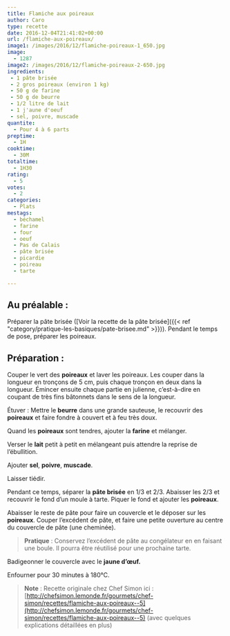 ```yaml
---
title: Flamiche aux poireaux
author: Caro
type: recette
date: 2016-12-04T21:41:02+00:00
url: /flamiche-aux-poireaux/
image1: /images/2016/12/flamiche-poireaux-1_650.jpg
image:
  - 1287
image2: /images/2016/12/flamiche-poireaux-2-650.jpg
ingredients:
 - 1 pâte brisée
 - 2 gros poireaux (environ 1 kg)
 - 50 g de farine
 - 50 g de beurre
 - 1/2 litre de lait
 - 1 j'aune d'oeuf
 - sel, poivre, muscade
quantite:
  - Pour 4 à 6 parts
preptime:
  - 1H
cooktime:
  - 30M
totaltime:
  - 1H30
rating:
  - 5
votes:
  - 2
categories:
  - Plats
mestags:
  - béchamel
  - farine
  - four
  - oeuf
  - Pas de Calais
  - pâte brisée
  - picardie
  - poireau
  - tarte

---
```

## Au préalable :

Préparer la pâte brisée ([Voir la recette de la pâte brisée]({{< ref "category/pratique-les-basiques/pate-brisee.md" >}})). Pendant le temps de pose, préparer les poireaux.

## Préparation :

Couper le vert des **poireaux** et laver les poireaux. Les couper dans la longueur en tronçons de 5 cm, puis chaque tronçon en deux dans la longueur. Émincer ensuite chaque partie en julienne, c&rsquo;est-à-dire en coupant de très fins bâtonnets dans le sens de la longueur.

Étuver : Mettre le **beurre** dans une grande sauteuse, le recouvrir des **poireaux** et faire fondre à couvert et à feu très doux.

Quand les **poireaux** sont tendres, ajouter la **farine** et mélanger.

Verser le **lait** petit à petit en mélangeant puis attendre la reprise de l’ébullition.

Ajouter **sel**, **poivre**, **muscade**.

Laisser tiédir.

Pendant ce temps, séparer la **pâte brisée** en 1/3 et 2/3. Abaisser les 2/3 et recouvrir le fond d&rsquo;un moule à tarte. Piquer le fond et ajouter les **poireaux**.

Abaisser le reste de pâte pour faire un couvercle et le déposer sur les **poireaux**. Couper l’excédent de pâte, et faire une petite ouverture au centre du couvercle de pâte (une cheminée).

> **Pratique** : Conservez l’excédent de pâte au congélateur en en faisant une boule. Il pourra être réutilisé pour une prochaine tarte.

Badigeonner le couvercle avec le **jaune d’œuf.**

Enfourner pour 30 minutes à 180°C.

> **Note** : Recette originale chez Chef Simon ici : [http://chefsimon.lemonde.fr/gourmets/chef-simon/recettes/flamiche-aux-poireaux--5](http://chefsimon.lemonde.fr/gourmets/chef-simon/recettes/flamiche-aux-poireaux--5) (avec quelques explications détaillées en plus)
